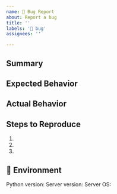 ```yaml
---
name: 🐛 Bug Report
about: Report a bug
title: ''
labels: '🐛 bug'
assignees: ''

---
```


## Summary


## Expected Behavior


## Actual Behavior


## Steps to Reproduce

1.
2.
3.

## 📌 Environment

Python version:
Server version:
Server OS:

